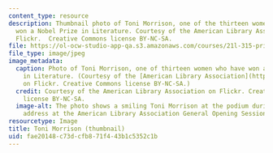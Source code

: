 ```yaml
---
content_type: resource
description: Thumbnail photo of Toni Morrison, one of the thirteen women who have
  won a Nobel Prize in Literature. Courtesy of the American Library Association on
  Flickr.  Creative Commons license BY-NC-SA.
file: https://ol-ocw-studio-app-qa.s3.amazonaws.com/courses/21l-315-prizewinners-nobelistas-spring-2014/fae20148c73dcfb871f443b1c5352c1b_21l-315s14-th.jpg
file_type: image/jpeg
image_metadata:
  caption: Photo of Toni Morrison, one of thirteen women who have won a Nobel Prize
    in Literature. (Courtesy of the [American Library Association](https://www.flickr.com/photos/ala_members/4739834565/in/photolist-8dQTFB-8dU9Eq-7PvPtv)
    on Flickr. Creative Commons license BY-NC-SA.)
  credit: Courtesy of the American Library Association on Flickr. Creative Commons
    license BY-NC-SA.
  image-alt: The photo shows a smiling Toni Morrison at the podium during her keynote
    address at the American Library Association General Opening Session in 2010.
resourcetype: Image
title: Toni Morrison (thumbnail)
uid: fae20148-c73d-cfb8-71f4-43b1c5352c1b
---
```

